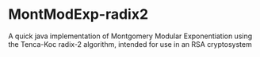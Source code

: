 # MontModExp-radix2
A quick java implementation of Montgomery Modular Exponentiation using the Tenca-Koc radix-2 algorithm, intended for use in an RSA cryptosystem
